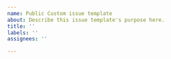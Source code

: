 ```yaml
---
name: Public Custom issue template
about: Describe this issue template's purpose here.
title: ''
labels: ''
assignees: ''

---
```



